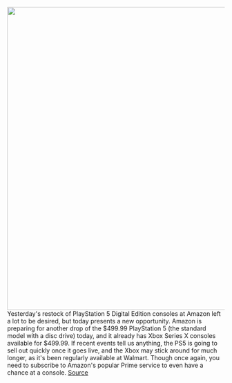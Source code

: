 <img src='https://cdn.vox-cdn.com/thumbor/sCHx7CKR2W-pHWlaHqvdt7gTMP0=/0x0:2040x1360/1200x800/filters:focal(857x517:1183x843)/cdn.vox-cdn.com/uploads/chorus_image/image/70694013/acastro_210511_1777_psRestock_0004.0.jpg' width='700px' /><br/>
Yesterday's restock of PlayStation 5 Digital Edition consoles at Amazon left a lot to be desired, but today presents a new opportunity. Amazon is preparing for another drop of the $499.99 PlayStation 5 (the standard model with a disc drive) today, and it already has Xbox Series X consoles available for $499.99. If recent events tell us anything, the PS5 is going to sell out quickly once it goes live, and the Xbox may stick around for much longer, as it's been regularly available at Walmart. Though once again, you need to subscribe to Amazon's popular Prime service to even have a chance at a console.
<a href='https://www.theverge.com/2022/3/31/22883760/sony-playstation-5-ps5-microsoft-xbox-series-x-amazon-prime-console-restock-availability-price-check'> Source <a/>